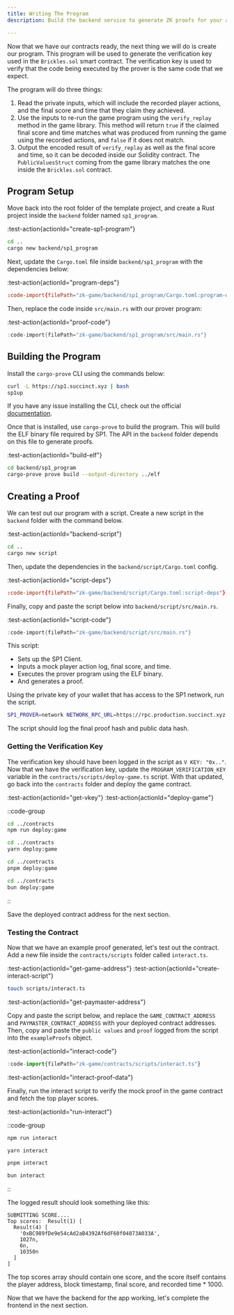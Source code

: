 ```yaml
---
title: Writing The Program
description: Build the backend service to generate ZK proofs for your app.

---
```


Now that we have our contracts ready, the next thing we will do is create our program.
This program will be used to generate the verification key used in the `Brickles.sol` smart contract.
The verification key is used to verify that the code being executed by the prover is the same code that we expect.

The program will do three things:

1. Read the private inputs, which will include the recorded player actions, and the final score and time that they claim they achieved.
1. Use the inputs to re-run the game program using the `verify_replay` method in the game library.
  This method will return `true` if the claimed final score and time matches what was produced from running the game using the recorded actions,
  and `false` if it does not match.
1. Output the encoded result of `verify_replay` as well as the final score and time, so it can be decoded inside our Solidity contract.
  The `PublicValuesStruct` coming from the game library matches the one inside the `Brickles.sol` contract.

## Program Setup

Move back into the root folder of the template project,
and create a Rust project inside the `backend` folder named `sp1_program`.

:test-action{actionId="create-sp1-program"}

```bash
cd ..
cargo new backend/sp1_program
```

Next, update the `Cargo.toml` file inside `backend/sp1_program` with the dependencies below:

:test-action{actionId="program-deps"}

```toml [backend/sp1_program/Cargo.toml]
:code-import{filePath="zk-game/backend/sp1_program/Cargo.toml:program-deps"}
```

Then, replace the code inside `src/main.rs` with our prover program:

:test-action{actionId="proof-code"}

```rust [backend/sp1_program/src/main.rs]
:code-import{filePath="zk-game/backend/sp1_program/src/main.rs"}
```

## Building the Program

Install the `cargo-prove` CLI using the commands below:

```bash
curl -L https://sp1.succinct.xyz | bash
sp1up
```

If you have any issue installing the CLI, check out the official [documentation](https://docs.succinct.xyz/docs/getting-started/install).

Once that is installed, use `cargo-prove` to build the program.
This will build the ELF binary file required by SP1.
The API in the `backend` folder depends on this file to generate proofs.

:test-action{actionId="build-elf"}

```bash
cd backend/sp1_program
cargo-prove prove build --output-directory ../elf 
```

## Creating a Proof

We can test out our program with a script.
Create a new script in the `backend` folder with the command below.

:test-action{actionId="backend-script"}

```bash
cd ..
cargo new script
```

Then, update the dependencies in the `backend/script/Cargo.toml` config.

:test-action{actionId="script-deps"}

```toml [backend/script/Cargo.toml]
:code-import{filePath="zk-game/backend/script/Cargo.toml:script-deps"}
```

Finally, copy and paste the script below into `backend/script/src/main.rs`.

:test-action{actionId="script-code"}

```rust [backend/script/src/main.rs]
:code-import{filePath="zk-game/backend/script/src/main.rs"}
```

This script:

- Sets up the SP1 Client.
- Inputs a mock player action log, final score, and time.
- Executes the prover program using the ELF binary.
- And generates a proof.

Using the private key of your wallet that has access to the SP1 network, run the script.

```bash
SP1_PROVER=network NETWORK_RPC_URL=https://rpc.production.succinct.xyz NETWORK_PRIVATE_KEY=<YOUR_PRIVATE_KEY> RUST_LOG=info cargo run -p script --release
```

The script should log the final proof hash and public data hash.

### Getting the Verification Key

The verification key should have been logged in the script as `V KEY: "0x.."`.
Now that we have the verification key, update the `PROGRAM_VERIFICATION_KEY` variable in the `contracts/scripts/deploy-game.ts` script.
With that updated, go back into the `contracts` folder and deploy the game contract.

:test-action{actionId="get-vkey"}
:test-action{actionId="deploy-game"}

::code-group

```bash [npm]
cd ../contracts
npm run deploy:game
```

```bash [yarn]
cd ../contracts
yarn deploy:game
```

```bash [pnpm]
cd ../contracts
pnpm deploy:game
```

```bash [bun]
cd ../contracts
bun deploy:game
```

::

Save the deployed contract address for the next section.

### Testing the Contract

Now that we have an example proof generated, let's test out the contract.
Add a new file inside the `contracts/scripts` folder called `interact.ts`.

:test-action{actionId="get-game-address"}
:test-action{actionId="create-interact-script"}

```bash
touch scripts/interact.ts
```

:test-action{actionId="get-paymaster-address"}

Copy and paste the script below, and replace the `GAME_CONTRACT_ADDRESS` and `PAYMASTER_CONTRACT_ADDRESS` with your deployed contract addresses.
Then, copy and paste the `public values` and `proof` logged from the script into the `exampleProofs` object.

:test-action{actionId="interact-code"}

```ts [contracts/scripts/interact.ts]
:code-import{filePath="zk-game/contracts/scripts/interact.ts"}
```

:test-action{actionId="interact-proof-data"}

Finally, run the interact script to verify the mock proof in the game contract and fetch the top player scores.

:test-action{actionId="run-interact"}

::code-group

```bash [npm]
npm run interact
```

```bash [yarn]
yarn interact
```

```bash [pnpm]
pnpm interact
```

```bash [bun]
bun interact
```

::

The logged result should look something like this:

```shell
SUBMITTING SCORE....
Top scores:  Result(1) [
  Result(4) [
    '0xBC989fDe9e54cAd2aB4392Af6dF60f04873A033A',
    1027n,
    6n,
    10350n
  ]
]
```

The top scores array should contain one score,
and the score itself contains the player address, block timestamp, final score, and recorded time * 1000.

Now that we have the backend for the app working, let's complete the frontend in the next section.
